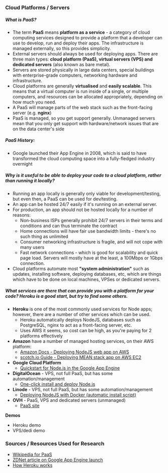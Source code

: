 ### Cloud Platforms / Servers

##### What is PaaS?
- The term **PaaS** means **platform as a service** - a category of cloud computing services designed to provide a platform that a developer can use to develop, run and deploy their apps. The infrastructure is managed externally, so this provides simplicity.
- External servers should always be used for deploying apps. There are three main types:  **cloud platform (PaaS), virtual servers (VPS) and dedicated servers** (also known as bare metal).
- Servers are stored physically in large data centers, special buildings with enterprise-grade computers, networking hardware and infrastructure.
- Cloud platforms are generally **virtualised** and **easily scalable**. This means that a virtual computer is run inside of a single, or multiple computers, and resources can be allocated appropriately, depending on how much you need.
- A PaaS will manage parts of the web stack such as the front-facing server (e.g. **nginx**)
- PaaS is managed, so you get support generally. Unmanaged servers mean that you only get support with hardware/network issues that are on the data center's side

##### PaaS History:
- Google launched their App Engine in 2008, which is said to have transformed the cloud computing space into a fully-fledged industry overnight


##### Why is it useful to be able to deploy your code to a cloud platform, rather than running it locally?
- Running an app locally is generally only viable for development/testing, but even then, a PaaS can be used for dev/testing.
- An app can be hosted 24/7 easily if it's running on an external server.
- For production, an app should not be hosted locally for a number of reasons:
    - Non-business ISPs generally prohibit 24/7 servers in their terms and conditions and can thus terminate the contract
    - Home connections will have fair use bandwidth limits - there's no such thing as unlimited
    - Consumer networking infrastructure is fragile, and will not cope with many users
    - Fast network connections - which is good for scalability and quick page load. Servers will mostly have at the least, a 100Mbps or 1Gbps connection.
- Cloud platforms automate most **"system administration"** such as updates, installing software, deploying databases, etc, which are things which have to be done on local machines, VPSes or dedicated servers.

##### What services are there that can provide you with a platform for your code? Heroku is a good start, but try to find some others.
- **Heroku** is one of the most commonly used services for Node apps; however, there are a number of other services which can be used.
    - Heroku automatically deploys NodeJS, databases such as PostgreSQL, nginx to act as a front-facing server, etc.
    - Uses AWS it seems, so cost can be high, as you're paying for 2 platforms effectively
- **Amazon** have a number of managed hosting services, on their AWS platform:
    - [Amazon Docs - Deploying NodeJS web app on AWS](https://aws.amazon.com/getting-started/projects/deploy-nodejs-web-app/)
    - [scotch.io Guide - Deploying MEAN stack app on AWS EC2](https://scotch.io/tutorials/deploying-a-mean-app-to-amazon-ec2-part-1)
- **Google Cloud Platform**
    - [Quickstart for Node.js in the Google App Engine](https://cloud.google.com/nodejs/)
- **DigitalOcean** - VPS, not full PaaS, but has some automation/management
    - [One-click install and deploy Node.js](https://www.digitalocean.com/products/one-click-apps/node-js/)
- **Linode** - VPS, not full PaaS, but has some automation/management
    - [Deploying NodeJS with Docker (automatic install script)](https://www.linode.com/docs/applications/containers/node-js-web-server-deployed-within-docker)
- **OVH** - PaaS, VPS and dedicated servers (unmanaged)
    - [PaaS site](https://www.runabove.com)

**Demos**
- Heroku demo
- VPS/dedi demo



### Sources / Resources Used for Research
- [Wikipedia for PaaS](https://en.wikipedia.org/wiki/Platform_as_a_service) <!-- Very trustworthy resource for information ;) -->
- [ZDNet article on Google App Engine launch](http://www.zdnet.com/article/comparing-amazons-and-googles-platform-as-a-service-paas-offerings/)
- [How Heroku works](https://www.quora.com/Scalability-How-does-Heroku-work-2)
